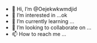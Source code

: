 - 👋 Hi, I’m @Oejekwkwmdjid
- 👀 I’m interested in ...ok
- 🌱 I’m currently learning ...
- 💞️ I’m looking to collaborate on ...
- 📫 How to reach me ...

<!---
Oejekwkwmdjid/Oejekwkwmdjid is a ✨ special ✨ repository because its `README.md` (this file) appears on your GitHub profile.
You can click the Preview link to take a look at your changes.
--->
